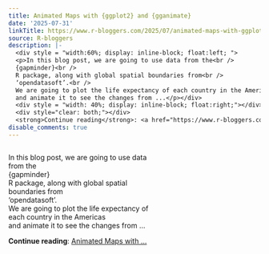 ```yaml
---
title: Animated Maps with {ggplot2} and {gganimate}
date: '2025-07-31'
linkTitle: https://www.r-bloggers.com/2025/07/animated-maps-with-ggplot2-and-gganimate/
source: R-bloggers
description: |-
  <div style = "width:60%; display: inline-block; float:left; ">
  <p>In this blog post, we are going to use data from the<br />
  {gapminder}<br />
  R package, along with global spatial boundaries from<br />
  ‘opendatasoft’.<br />
  We are going to plot the life expectancy of each country in the Americas<br />
  and animate it to see the changes from ...</p></div>
  <div style = "width: 40%; display: inline-block; float:right;"></div>
  <div style="clear: both;"></div>
  <strong>Continue reading</strong>: <a href="https://www.r-bloggers.com/2025/07/animated-maps-with-ggplot2-and-gganimate/">Animated Maps with ...
disable_comments: true
---
```

<div style = "width:60%; display: inline-block; float:left; ">
<p>In this blog post, we are going to use data from the<br />
{gapminder}<br />
R package, along with global spatial boundaries from<br />
‘opendatasoft’.<br />
We are going to plot the life expectancy of each country in the Americas<br />
and animate it to see the changes from ...</p></div>
<div style = "width: 40%; display: inline-block; float:right;"></div>
<div style="clear: both;"></div>
<strong>Continue reading</strong>: <a href="https://www.r-bloggers.com/2025/07/animated-maps-with-ggplot2-and-gganimate/">Animated Maps with ...